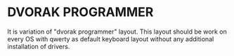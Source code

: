 # DVORAK PROGRAMMER

It is variation of "dvorak programmer" layout. This layout should be work on every OS with qwerty as default keyboard layout  without any additional installation of drivers. 
